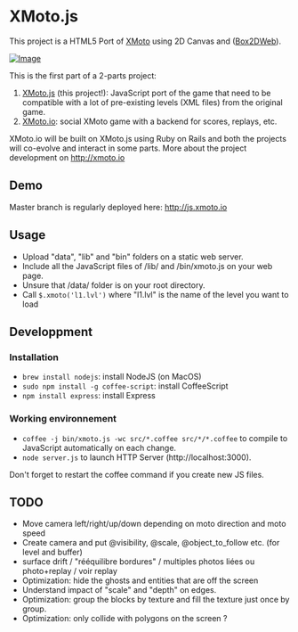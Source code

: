 XMoto.js
========

This project is a HTML5 Port of [XMoto](http://xmoto.tuxfamily.org/) using 2D Canvas and ([Box2DWeb](https://code.google.com/p/box2dweb/)).

[![Image](https://raw.githubusercontent.com/MichaelHoste/xmoto.js/master/image2.jpg)](http://js.xmoto.io)

This is the first part of a 2-parts project:
 1. [XMoto.js](https://github.com/MichaelHoste/xmoto.js) (this project!): JavaScript port of the game that need to be compatible with a lot of pre-existing levels (XML files) from the original game.
 2. [XMoto.io](https://github.com/MichaelHoste/xmoto.io): social XMoto game with a backend for scores, replays, etc.

XMoto.io will be built on XMoto.js using Ruby on Rails and both the projects will co-evolve and interact in some parts. More about the project development on http://xmoto.io

## Demo

Master branch is regularly deployed here: http://js.xmoto.io

## Usage

 * Upload "data", "lib" and "bin" folders on a static web server.
 * Include all the JavaScript files of /lib/ and /bin/xmoto.js on your web page.
 * Unsure that /data/ folder is on your root directory.
 * Call ```$.xmoto('l1.lvl')``` where "l1.lvl" is the name of the level you want to load

## Developpment

### Installation

 * ```brew install nodejs```: install NodeJS (on MacOS)
 * ```sudo npm install -g coffee-script```: install CoffeeScript
 * ```npm install express```: install Express

### Working environnement

 * ```coffee -j bin/xmoto.js -wc src/*.coffee src/*/*.coffee``` to compile to JavaScript automatically on each change.
 * ```node server.js``` to launch HTTP Server (http://localhost:3000).

Don't forget to restart the coffee command if you create new JS files.

## TODO

 * Move camera left/right/up/down depending on moto direction and moto speed
 * Create camera and put @visibility, @scale, @object_to_follow etc. (for level and buffer)
 * surface drift / "rééquilibre bordures" / multiples photos liées ou photo+replay / voir replay
 * Optimization: hide the ghosts and entities that are off the screen
 * Understand impact of "scale" and "depth" on edges.
 * Optimization: group the blocks by texture and fill the texture just once by group.
 * Optimization: only collide with polygons on the screen ?
